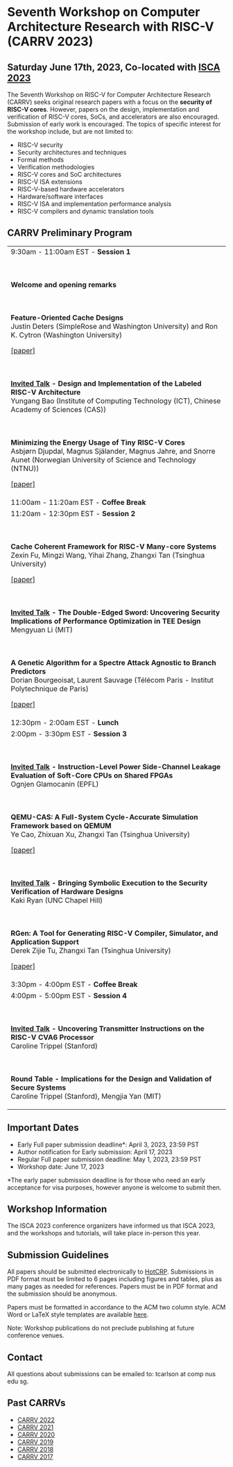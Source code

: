 # Seventh Workshop on Computer Architecture Research with RISC-V (CARRV 2023)

## Saturday June 17th, 2023, Co-located with [ISCA 2023](https://iscaconf.org/isca2023/)


The Seventh Workshop on RISC-V for Computer Architecture Research (CARRV) seeks original
research papers with a focus on the <b>security of RISC-V cores</b>. However, papers on the design, 
implementation and verification of RISC-V cores, SoCs, and accelerators are also encouraged. 
Submission of early work is encouraged. The topics of specific
interest for the workshop include, but are not limited to:

* RISC-V security
* Security architectures and techniques
* Formal methods
* Verification methodologies
* RISC-V cores and SoC architectures
* RISC-V ISA extensions
* RISC-V-based hardware accelerators
* Hardware/software interfaces
* RISC-V ISA and implementation performance analysis
* RISC-V compilers and dynamic translation tools

## CARRV Preliminary Program

<table>
<tbody>

<tr>
<td>
9:30am - 11:00am EST - <b>Session 1</b>

<br><br>
<b>Welcome and opening remarks</b>

<br><br>
<b>Feature-Oriented Cache Designs</b><br>
Justin Deters (SimpleRose and Washington University) and Ron K. Cytron (Washington University)

<a href="papers/CARRV2023_paper_1_Deters.pdf">[paper]</a>

<br><br>
<b><u>Invited Talk</u> - Design and Implementation of the Labeled RISC-V Architecture</b><br>
Yungang Bao (Institute of Computing Technology (ICT), Chinese Academy of Sciences (CAS))



<br><br>
<b>Minimizing the Energy Usage of Tiny RISC-V Cores</b><br>
Asbjørn Djupdal, Magnus Själander, Magnus Jahre, and Snorre Aunet (Norwegian University of Science and Technology (NTNU))

<a href="papers/CARRV2023_paper_2_Djupdal.pdf">[paper]</a>

</td>
</tr>


<tr>
<td>
11:00am - 11:20am EST - <b>Coffee Break</b>

</td>
</tr>

<tr>
<td>
11:20am - 12:30pm EST - <b>Session 2</b>

<br><br>
<b>Cache Coherent Framework for RISC-V Many-core Systems</b><br>
Zexin Fu, Mingzi Wang, Yihai Zhang, Zhangxi Tan (Tsinghua University)

<a href="papers/CARRV2023_paper_3_Fu.pdf">[paper]</a>



<br><br>
<b><u>Invited Talk</u>  - The Double-Edged Sword: Uncovering Security Implications of Performance Optimization in TEE Design</b><br>
Mengyuan Li (MIT)





<br><br>
<b>A Genetic Algorithm for a Spectre Attack Agnostic to Branch Predictors</b><br>
Dorian Bourgeoisat, Laurent Sauvage (Télécom Paris - Institut Polytechnique de Paris)

<a href="papers/CARRV2023_paper_4_Bourgeoisat.pdf">[paper]</a>

</td>
</tr>

<tr>
<td>
12:30pm - 2:00am EST - <b>Lunch</b>

</td>
</tr>

<tr>
<td>
2:00pm - 3:30pm EST - <b>Session 3</b>



<br><br>
<b><u>Invited Talk</u> - Instruction-Level Power Side-Channel Leakage Evaluation of Soft-Core CPUs on Shared FPGAs</b><br>
Ognjen Glamocanin (EPFL)



<br><br>
<b>QEMU-CAS: A Full-System Cycle-Accurate Simulation Framework based on QEMUM</b><br>
Ye Cao, Zhixuan Xu, Zhangxi Tan (Tsinghua University)

<a href="papers/CARRV2023_paper_5_Cao.pdf">[paper]</a>



<br><br>
<b><u>Invited Talk</u> - Bringing Symbolic Execution to the Security Verification of Hardware Designs</b><br>
Kaki Ryan (UNC Chapel Hill)



<br><br>
<b>RGen: A Tool for Generating RISC-V Compiler, Simulator, and Application Support</b><br>
Derek Zijie Tu, Zhangxi Tan (Tsinghua University)

<a href="papers/CARRV2023_paper_6_Tu.pdf">[paper]</a>



</td>
</tr>

<tr>
<td>
3:30pm - 4:00pm EST - <b>Coffee Break</b>

</td>
</tr>


<tr>
<td>
4:00pm - 5:00pm EST - <b>Session 4</b>

<br><br>
<b><u>Invited Talk</u> - Uncovering Transmitter Instructions on the RISC-V CVA6 Processor</b><br>
Caroline Trippel (Stanford)




<br><br>
<b>Round Table - Implications for the Design and Validation of Secure Systems</b><br>
Caroline Trippel (Stanford), Mengjia Yan (MIT)


</td>
</tr>

</tbody>
</table>


## Important Dates

* Early Full paper submission deadline*: April 3, 2023, 23:59 PST
* Author notification for Early submission: April 17, 2023
* Regular Full paper submission deadline: May 1, 2023, 23:59 PST
* Workshop date: June 17, 2023

*The early paper submission deadline is for those who need an early acceptance for visa purposes, however anyone is welcome to submit then.

## Workshop Information

The ISCA 2023 conference organizers have informed us that ISCA 2023,
and the workshops and tutorials, will take place in-person this year.


## Submission Guidelines

All papers should be submitted electronically to
[HotCRP](https://carrv2023.hotcrp.com/). Submissions 
in PDF format must be limited to 6 pages including figures and tables,
plus as many pages as needed for references. Papers must be in PDF
format and the submission should be anonymous.

Papers must be formatted in accordance to the ACM two column
style. ACM Word or LaTeX style templates are available
[here](http://www.acm.org/publications/proceedings-template).

Note: Workshop publications do not preclude publishing at future
conference venues.

## Contact

All questions about submissions can be emailed to:
tcarlson at comp nus edu sg.

## Past CARRVs

* [CARRV 2022](https://carrv.github.io/2022/)
* [CARRV 2021](https://carrv.github.io/2021/)
* [CARRV 2020](https://carrv.github.io/2020/)
* [CARRV 2019](https://carrv.github.io/2019/)
* [CARRV 2018](https://carrv.github.io/2018/)
* [CARRV 2017](https://carrv.github.io/2017/)
